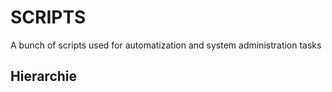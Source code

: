 # SCRIPTS

A bunch of scripts used for automatization and system administration tasks  

## Hierarchie

